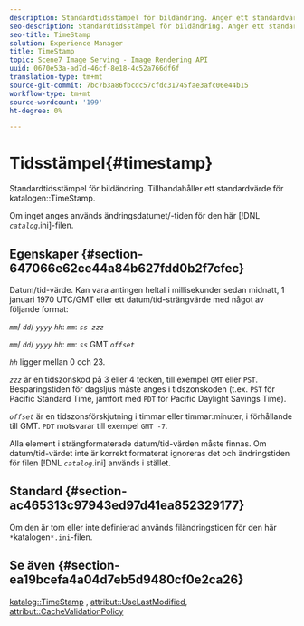 ```yaml
---
description: Standardtidsstämpel för bildändring. Anger ett standardvärde för katalogen TimeStamp.
seo-description: Standardtidsstämpel för bildändring. Anger ett standardvärde för katalogen TimeStamp.
seo-title: TimeStamp
solution: Experience Manager
title: TimeStamp
topic: Scene7 Image Serving - Image Rendering API
uuid: 0670e53a-ad7d-46cf-8e18-4c52a766df6f
translation-type: tm+mt
source-git-commit: 7bc7b3a86fbcdc57cfdc31745fae3afc06e44b15
workflow-type: tm+mt
source-wordcount: '199'
ht-degree: 0%

---
```



# Tidsstämpel{#timestamp}

Standardtidsstämpel för bildändring. Tillhandahåller ett standardvärde för katalogen::TimeStamp.

Om inget anges används ändringsdatumet/-tiden för den här [!DNL *`catalog`*.ini]-filen.

## Egenskaper {#section-647066e62ce44a84b627fdd0b2f7cfec}

Datum/tid-värde. Kan vara antingen heltal i millisekunder sedan midnatt, 1 januari 1970 UTC/GMT eller ett datum/tid-strängvärde med något av följande format:

*`mm`*/  *`dd`*/  *`yyyy`* *`hh`*:  *`mm`*:  *`ss zzz`*

*`mm`*/  *`dd`*/  *`yyyy`* *`hh`*:  *`mm`*:  *`ss`* GMT  *`offset`*

*`hh`* ligger mellan 0 och 23.

*`zzz`* är en tidszonskod på 3 eller 4 tecken, till exempel  `GMT` eller  `PST`. Besparingstiden för dagsljus måste anges i tidszonskoden (t.ex. `PST` för Pacific Standard Time, jämfört med `PDT` för Pacific Daylight Savings Time).

*`offset`* är en tidszonsförskjutning i timmar eller timmar:minuter, i förhållande till GMT. `PDT` motsvarar till exempel `GMT -7`.

Alla element i strängformaterade datum/tid-värden måste finnas. Om datum/tid-värdet inte är korrekt formaterat ignoreras det och ändringstiden för filen [!DNL *`catalog`*.ini] används i stället.

## Standard {#section-ac465313c97943ed97d41ea852329177}

Om den är tom eller inte definierad används filändringstiden för den här ` *`katalogen`*.ini`-filen.

## Se även {#section-ea19bcefa4a04d7eb5d9480cf0e2ca26}

[katalog::TimeStamp](../../../../../is-api/image-catalog/image-serving-api-ref/c-image-catalog-reference/c-image-svg-data-reference/c-image-data-reference/r-timestamp-cat.md#reference-59a27b72f4cb4a53a3baba83214c4ded) ,  [attribut::UseLastModified](../../../../../is-api/image-catalog/image-serving-api-ref/c-image-catalog-reference/c-attributes-reference/r-uselastmodified.md#reference-73ecc421e6864a38aec5a4775f06b8e8),  [attribut::CacheValidationPolicy](../../../../../is-api/image-catalog/image-serving-api-ref/c-image-catalog-reference/c-attributes-reference/r-cachevalidationpolicy.md#reference-e55e52fd749041718a9af69fa2027b57)
